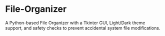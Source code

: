 # File-Organizer
A Python-based File Organizer with a Tkinter GUI, Light/Dark theme support, and safety checks to prevent accidental system file modifications.
